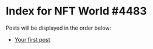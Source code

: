 # Index for NFT World #4483
Posts will be displayed in the order below:

- [Your first post](./001-first.md)

